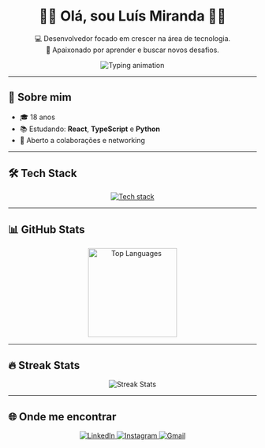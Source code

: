 <h1 align="center">🤘🏼 Olá, sou Luís Miranda 🤘🏼</h1>

<p align="center">
  💻 Desenvolvedor focado em crescer na área de tecnologia.<br>
  📖 Apaixonado por aprender e buscar novos desafios.
</p>

<p align="center">
  <img src="https://readme-typing-svg.herokuapp.com?font=Fira+Code&weight=500&size=18&pause=1000&center=true&vCenter=true&width=435&lines=Olá%2C+sou+o+Luís!;React%2C+JavaScript%2C+Python+%E2%9D%A4%EF%B8%8F;Apaixonado+por+tecnologia+e+aprendizado!" alt="Typing animation" />
</p>

---

## 🚀 Sobre mim

- 🎓 18 anos 
- 📚 Estudando: **React**, **TypeScript** e **Python**
- 💬 Aberto a colaborações e networking

---

## 🛠️ Tech Stack

<p align="center">
  <a href="https://skillicons.dev">
    <img src="https://skillicons.dev/icons?i=js,ts,react,html,css,py,github,git" alt="Tech stack" />
  </a>
</p>

---

## 📊 GitHub Stats

<p align="center">
  <img height="180em" src="https://github-readme-stats.vercel.app/api/top-langs/?username=Lui5Miranda&layout=compact&langs_count=7&theme=tokyonight" alt="Top Languages"/>
</p>

---

## 🔥 Streak Stats

<p align="center">
  <img src="https://streak-stats.demolab.com?user=Lui5Miranda&theme=tokyonight&hide_border=false" alt="Streak Stats"/>
</p>

---

## 🌐 Onde me encontrar

<p align="center"> 
  <a href="https://www.linkedin.com/in/luis-miranda-dev" target="_blank">
    <img src="https://img.shields.io/badge/-LinkedIn-%230077B5?style=for-the-badge&logo=linkedin&logoColor=white" alt="LinkedIn"/>
  </a> 
  <a href="https://instagram.com/luis.d0c" target="_blank">
    <img src="https://img.shields.io/badge/-Instagram-%23E4405F?style=for-the-badge&logo=instagram&logoColor=white" alt="Instagram"/>
  </a>
  <a href="mailto:luisfernandomiranda861@gmail.com" target="_blank">
    <img src="https://img.shields.io/badge/-Gmail-%23333?style=for-the-badge&logo=gmail&logoColor=white" alt="Gmail"/>
  </a>
</p>
